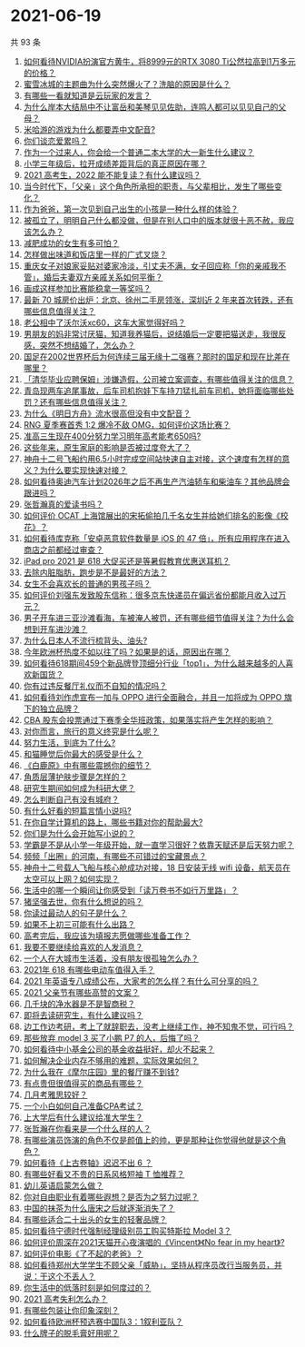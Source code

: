 # 2021-06-19

共 93 条

<!-- BEGIN -->
<!-- 最后更新时间 Sat Jun 19 2021 11:05:09 GMT+0800 (China Standard Time) -->

1. [如何看待NVIDIA扮演官方黄牛，将8999元的RTX 3080
   Ti公然拉高到1万多元的价格？](https://www.zhihu.com/question/465351692)
2. [蜜雪冰城的主题曲为什么突然爆火了？洗脑的原因是什么？](https://www.zhihu.com/question/464996660)
3. [有哪些一看就知道是云玩家的发言？](https://www.zhihu.com/question/458895664)
4. [为什么岸本大结局中不让富岳和美琴见见佐助，连鸣人都可以见见自己的父母？](https://www.zhihu.com/question/463875382)
5. [米哈游的游戏为什么都要弄中文配音?](https://www.zhihu.com/question/464834809)
6. [你们谈恋爱累吗？](https://www.zhihu.com/question/399471584)
7. [作为一个过来人，你会给一个普通二本大学的大一新生什么建议？](https://www.zhihu.com/question/344637747)
8. [小学三年级后，拉开成绩差距背后的真正原因在哪？](https://www.zhihu.com/question/459347986)
9. [2021 高考生，2022 能不能复读？有什么建议吗？](https://www.zhihu.com/question/406923647)
10. [当今时代下，「父亲」这个角色所承担的职责，与父辈相比，发生了哪些变化？](https://www.zhihu.com/question/464399707)
11. [作为爸爸，第一次见到自己出生的小孩是一种什么样的体验？](https://www.zhihu.com/question/352453251)
12. [被孤立了，明明自己什么都没做，但是在别人口中的版本就很十恶不赦，我应该怎么办？](https://www.zhihu.com/question/462683611)
13. [减肥成功的女生有多可怕？](https://www.zhihu.com/question/286406704)
14. [怎样做出味道和饭店里一样的广式叉烧？](https://www.zhihu.com/question/39424451)
15. [重庆女子对娘家妥贴对婆家冷淡，引丈夫不满，女子回应称「你的亲戚我不管」，婚后夫妻双方亲戚关系如何平衡？](https://www.zhihu.com/question/465303509)
16. [画成这样参加比赛能稳拿一等奖吗？](https://www.zhihu.com/question/460339045)
17. [最新 70 城房价出炉：北京、徐州二手房领涨，深圳近 2
    年来首次转跌，还有哪些信息值得关注？](https://www.zhihu.com/question/465523037)
18. [老公相中了沃尔沃xc60，这车大家觉得好吗？](https://www.zhihu.com/question/423496101)
19. [男朋友的妈非常讨厌猫，知道我养猫后，说结婚后一定要把猫送走，我很反感，突然不想结婚了，怎么办？](https://www.zhihu.com/question/458232041)
20. [国足在2002世界杯后为何连续三届无缘十二强赛？那时的国足和现在比差在哪里？](https://www.zhihu.com/question/465257051)
21. [「清华毕业应聘保姆」涉嫌造假，公司被立案调查，有哪些值得关注的信息？](https://www.zhihu.com/question/465302863)
22. [青岛现两车追尾事故，后车司机抱娃下车持刀猛扎前车司机，她将面临哪些处罚？还有哪些信息值得关注？](https://www.zhihu.com/question/465539331)
23. [为什么《明日方舟》流水很高但没有中文配音？](https://www.zhihu.com/question/456723907)
24. [RNG 夏季赛首秀 1:2 爆冷不敌 OMG，如何评价这场比赛？](https://www.zhihu.com/question/465769063)
25. [准高三生现在400分努力学习明年高考能考650吗?](https://www.zhihu.com/question/464324966)
26. [这些年来，原生家庭的影响是否被过度夸大了？](https://www.zhihu.com/question/465550203)
27. [神舟十二号飞船约用6.5小时完成空间站快速自主对接，这个速度有怎样的意义？为什么要实现快速对接？](https://www.zhihu.com/question/465622134)
28. [如何看待奥迪汽车计划2026年之后不再生产汽油轿车和柴油车？其他品牌会跟进吗？](https://www.zhihu.com/question/465729299)
29. [张哲瀚真的爱读书吗？](https://www.zhihu.com/question/464735151)
30. [如何评价 OCAT
    上海馆展出的宋拓偷拍几千名女生并给她们排名的影像《校花》？](https://www.zhihu.com/question/464804506)
31. [如何看待库克称「安卓恶意软件数量是 iOS 的 47
    倍」，所有应用程序在进入商店之前都经过审查？](https://www.zhihu.com/question/465597634)
32. [iPad pro 2021 是 618
    大促买还是等暑假教育优惠送耳机？](https://www.zhihu.com/question/455896469)
33. [去除内脏脂肪，跑步是不是最好的方法？](https://www.zhihu.com/question/427095682)
34. [女生不会喜欢长的普通的男孩子吗？](https://www.zhihu.com/question/463537285)
35. [如何评价刘强东发致股东信称：很多京东快递员在偏远省份都能月收入过万元？](https://www.zhihu.com/question/465738678)
36. [男子开车进三亚沙滩看海，车被淹人被罚，还有哪些细节值得关注？为什么会想到开车进沙滩？](https://www.zhihu.com/question/465091122)
37. [为什么日本人不流行梳背头、油头?](https://www.zhihu.com/question/335817516)
38. [今年欧洲杯热度不如以往了吗？如果是的话，原因出在哪？](https://www.zhihu.com/question/464561713)
39. [如何看待618期间459个新品牌登顶细分行业「top1」，为什么越来越多的人喜欢新国货？](https://www.zhihu.com/question/465576651)
40. [你有过违反餐厅礼仪而不自知的情况吗？](https://www.zhihu.com/question/465084914)
41. [如何看待刘作虎宣布一加与 OPPO 进行全面融合，并且一加将成为 OPPO
    旗下的独立品牌？](https://www.zhihu.com/question/465399919)
42. [CBA
    股东会投票通过下赛季全华班政策，如果落实将产生怎样的影响？](https://www.zhihu.com/question/465741384)
43. [对你而言，旅行的意义终究是什么呢？](https://www.zhihu.com/question/463033557)
44. [努力生活，到底为了什么?](https://www.zhihu.com/question/463790191)
45. [和猫睡觉后你最大的感受是什么？](https://www.zhihu.com/question/450683482)
46. [《白鹿原》中有哪些震撼你的细节？](https://www.zhihu.com/question/414015136)
47. [角质层薄护肤步骤是怎样的？](https://www.zhihu.com/question/463821732)
48. [研究生期间如何成为科研大佬？](https://www.zhihu.com/question/458196603)
49. [怎么判断自己有没有城府？](https://www.zhihu.com/question/275606514)
50. [有什么好看的短篇言情小说吗?](https://www.zhihu.com/question/330388045)
51. [在你自学计算机的路上，哪些书籍对你的帮助最大?](https://www.zhihu.com/question/421913237)
52. [你们是为什么会开始写小说的？](https://www.zhihu.com/question/461225225)
53. [学霸是不是从小学一年级开始，就一直学习很好？依靠天赋还是后天努力呢？](https://www.zhihu.com/question/463736962)
54. [频频「出圈」的河南，有哪些不可错过的宝藏景点？](https://www.zhihu.com/question/465291795)
55. [神舟十二号载人飞船与核心舱成功对接，18 日安装无线 wifi
    设备，航天员在太空可以上网？如何实现？](https://www.zhihu.com/question/465721875)
56. [生活中的哪一个瞬间让你感受到「读万卷书不如行万里路」？](https://www.zhihu.com/question/465112962)
57. [猪坚强去世，你有什么想说的吗？](https://www.zhihu.com/question/465475186)
58. [你读过最动人的句子是什么？](https://www.zhihu.com/question/457277397)
59. [如果不上初三可能有什么出路？](https://www.zhihu.com/question/464755406)
60. [高考完后，我应该为填报志愿做哪些准备工作？](https://www.zhihu.com/question/463900577)
61. [我要不要继续给喜欢的人发消息？](https://www.zhihu.com/question/378353180)
62. [一个人在大城市生活着，没有朋友很孤独怎么办？](https://www.zhihu.com/question/33276612)
63. [2021年 618 有哪些电动车值得入手？](https://www.zhihu.com/question/459895976)
64. [2021 年英语专八成绩公布，大家考的怎么样？有什么可分享的吗？](https://www.zhihu.com/question/465569085)
65. [2021 父亲节有哪些高赞的文案？](https://www.zhihu.com/question/465116511)
66. [几千块的净水器是不是智商税？](https://www.zhihu.com/question/312697336)
67. [即将去读研究生，有什么建议吗？](https://www.zhihu.com/question/455377407)
68. [边工作边考研，考上了就辞职去，没考上继续工作，神不知鬼不觉，可行吗？](https://www.zhihu.com/question/324039053)
69. [那些放弃 model 3 买了小鹏 P7 的人，后悔了吗？](https://www.zhihu.com/question/465497314)
70. [如何看待中小基金公司的基金收益挺好，却火不起来？](https://www.zhihu.com/question/465568314)
71. [如何解决企业内存不够用的难题，实际效果如何？](https://www.zhihu.com/question/465589982)
72. [为什么我在《摩尔庄园》里的餐厅赚不到钱?](https://www.zhihu.com/question/464607513)
73. [有点贵但很值得买的商品有哪些？](https://www.zhihu.com/question/23136740)
74. [几月考雅思较好？](https://www.zhihu.com/question/343303053)
75. [一个小白如何自己准备CPA考试？](https://www.zhihu.com/question/312410367)
76. [上大学后有什么建议给准大学生？](https://www.zhihu.com/question/49396543)
77. [张哲瀚在你看来是一个什么样的人？](https://www.zhihu.com/question/452636694)
78. [有哪些演员饰演的角色不仅是颜值上的帅，更是那种让你觉得他就是这个角色？](https://www.zhihu.com/question/464498742)
79. [如何看待《上古卷轴》迟迟不出 6 ？](https://www.zhihu.com/question/428760134)
80. [有哪些好看又不贵的日系风格短袖 T 恤推荐？](https://www.zhihu.com/question/267880033)
81. [幼儿英语启蒙怎么做？](https://www.zhihu.com/question/284647318)
82. [你对自由职业有着哪些遐想？是否为之努力过呢？](https://www.zhihu.com/question/465140417)
83. [中国的抹茶为什么唐宋之后就逐渐消失了？](https://www.zhihu.com/question/22132630)
84. [有哪些适合二十出头的女生的轻奢品牌？](https://www.zhihu.com/question/50108354)
85. [如何看待宁德时代强制经理级别员工购买特斯拉 Model 3？](https://www.zhihu.com/question/465498143)
86. [如何评价周深在2021天猫开心夜演唱的《Vincent》《No fear in my
    heart》?](https://www.zhihu.com/question/465520401)
87. [如何评价电影《了不起的老爸》？](https://www.zhihu.com/question/452034545)
88. [如何看待郑州大学学生不顾父亲「威胁」，坚持从程序员改行当服务员，并说：干这个不丢人？](https://www.zhihu.com/question/465534726)
89. [你生活中的低落时刻是如何度过的？](https://www.zhihu.com/question/463532570)
90. [2021 高考失利怎么办？](https://www.zhihu.com/question/463989277)
91. [有哪些包装让你印象深刻？](https://www.zhihu.com/question/465430655)
92. [如何看待欧洲杯预选赛中国队3：1叙利亚队？](https://www.zhihu.com/question/465257936)
93. [什么牌子的脱毛膏好用呢？](https://www.zhihu.com/question/20299398)

<!-- END -->
